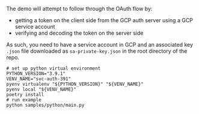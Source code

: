 The demo will attempt to follow through the OAuth flow by:

- getting a token on the client side from the GCP auth server 
  using a GCP service account
- verifying and decoding the token on the server side

As such, you need to have a service account in GCP
and an associated key `.json` file downloaded as `sa-private-key.json`
in the root directory of the repo.

```shell
# set up python virtual environment
PYTHON_VERSION="3.9.1"
VENV_NAME="svc-auth-391"
pyenv virtualenv "${PYTHON_VERSION}" "${VENV_NAME}"
pyenv local "${VENV_NAME}"
poetry install
# run example
python samples/python/main.py
```
